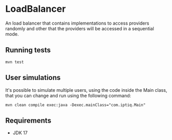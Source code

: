# LoadBalancer
An load balancer that contains implementations to access providers randomly and other that the providers will be accessed in a sequential mode.

## Running tests

```shell
mvn test
```

## User simulations
It's possible to simulate multiple users, using the code inside the Main class, that you can change and run using the following command:

```shell
mvn clean compile exec:java -Dexec.mainClass="com.iptiq.Main"
```

## Requirements

* JDK 17